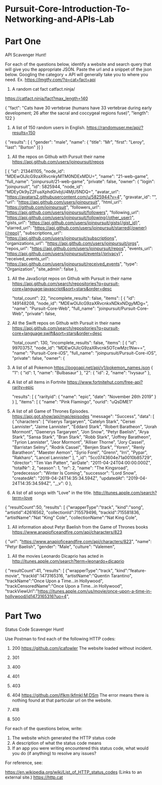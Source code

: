 # Pursuit-Core-Introduction-To-Networking-and-APIs-Lab

# Part One

API Scavenger Hunt!

For each of the questions below, identify a website and search query that will give you the appropriate JSON.  Paste the url and a snippet of the json below.  Googling the category + API will generally take you to where you need.  Ex. https://lmgtfy.com/?q=cat+fact+api

1. A random cat fact
catfact.ninja/

https://catfact.ninja/fact?max_length=140

{
    "fact": "Cats have 30 vertebrae (humans have 33 vertebrae during early development; 26 after the sacral and coccygeal regions fuse)",
    "length": 122
}
1. A list of 150 random users in English.
https://randomuser.me/api/?results=150

{
    "results": [
        {
            "gender": "male",
            "name": {
                "title": "Mr",
                "first": "Leroy",
                "last": "Burton"
            }]
        }
1. All the repos on Github with Pursuit their name
https://api.github.com/users/joinpursuit/repos

[
  {
    "id": 213441105,
    "node_id": "MDEwOlJlcG9zaXRvcnkyMTM0NDExMDU=",
    "name": "21-web-game",
    "full_name": "joinpursuit/21-web-game",
    "private": false,
    "owner": {
      "login": "joinpursuit",
      "id": 5825944,
      "node_id": "MDEyOk9yZ2FuaXphdGlvbjU4MjU5NDQ=",
      "avatar_url": "https://avatars2.githubusercontent.com/u/5825944?v=4",
      "gravatar_id": "",
      "url": "https://api.github.com/users/joinpursuit",
      "html_url": "https://github.com/joinpursuit",
      "followers_url": "https://api.github.com/users/joinpursuit/followers",
      "following_url": "https://api.github.com/users/joinpursuit/following{/other_user}",
      "gists_url": "https://api.github.com/users/joinpursuit/gists{/gist_id}",
      "starred_url": "https://api.github.com/users/joinpursuit/starred{/owner}{/repo}",
      "subscriptions_url": "https://api.github.com/users/joinpursuit/subscriptions",
      "organizations_url": "https://api.github.com/users/joinpursuit/orgs",
      "repos_url": "https://api.github.com/users/joinpursuit/repos",
      "events_url": "https://api.github.com/users/joinpursuit/events{/privacy}",
      "received_events_url": "https://api.github.com/users/joinpursuit/received_events",
      "type": "Organization",
      "site_admin": false
    },
1. All the JavaScript repos on Github with Pursuit in their name
  https://api.github.com/search/repositories?q=pursuit-core+language:javascript&sort=stars&order=desc

    "total_count": 22,
  "incomplete_results": false,
  "items": [
    {
      "id": 149148208,
      "node_id": "MDEwOlJlcG9zaXRvcnkxNDkxNDgyMDg=",
      "name": "Pursuit-Core-Web",
      "full_name": "joinpursuit/Pursuit-Core-Web",
      "private": false,
1. All the Swift repos on Github with Pursuit in their name
  https://api.github.com/search/repositories?q=pursuit-core+language:swift&sort=stars&order=desc

     "total_count": 130,
  "incomplete_results": false,
  "items": [
    {
      "id": 99703757,
      "node_id": "MDEwOlJlcG9zaXRvcnk5OTcwMzc1Nw==",
      "name": "Pursuit-Core-iOS",
      "full_name": "joinpursuit/Pursuit-Core-iOS",
      "private": false,
      "owner": {
1. A list of all Pokemon
https://pogoapi.net/api/v1/pokemon_names.json
{
    "1": {
        "id": 1,
        "name": "Bulbasaur"
    },
    "2": {
        "id": 2,
        "name": "Ivysaur"
    },
1. A list of all items in Fortnite
  https://www.fortnitehut.com/free-api?rarity=epic

    "results": [
    {
      "rarityid": {
        "name": "epic",
        "date": "November 26th 2019"
      }
    }
  ],
  "items": [
    {
      "name": "Pink Flamingo",
      "ourid": "uQsDME1"

1. A list of all Game of Thrones Episodes.
  https://api.got.show/api/map/episodes
      "message": "Success",
  "data": [
    {
      "characters": [
        "Viserys Targaryen",
        "Catelyn Stark",
        "Cersei Lannister",
        "Jaime Lannister",
        "Eddard Stark",
        "Robert Baratheon",
        "Jorah Mormont",
        "Daenerys Targaryen",
        "Jon Snow",
        "Petyr Baelish",
        "Arya Stark",
        "Sansa Stark",
        "Bran Stark",
        "Robb Stark",
        "Joffrey Baratheon",
        "Tyrion Lannister",
        "Jeor Mormont",
        "Alliser Thorne",
        "Jory Cassel",
        "Barristan Selmy",
        "Rodrik Cassel",
        "Benjen Stark",
        "Yoren",
        "Renly Baratheon",
        "Maester Aemon",
        "Syrio Forel",
        "Grenn",
        "Irri",
        "Pypar",
        "Rakharo",
        "Lancel Lannister"
      ],
      "_id": "5cc0743604e71a0010b85729",
      "director": "Tim Van Patten",
      "airDate": "2011-04-24T04:00:00.000Z",
      "totalNr": 2,
      "season": 1,
      "nr": 2,
      "name": "The Kingsroad",
      "predecessor": "Winter Is Coming",
      "successor": "Lord Snow",
      "createdAt": "2019-04-24T14:35:34.594Z",
      "updatedAt": "2019-04-24T14:35:34.594Z",
      "__v": 0
    },
1. A list of all songs with "Love" in the title.
  http://itunes.apple.com/search?term=love

  {
 "resultCount":50,
 "results": [
{"wrapperType":"track", "kind":"song", "artistId":42616562, "collectionId":715579496, "trackId":715581836, "artistName":"Nat \"King\" Cole", "collectionName":"Nat King Cole",
1. All information about Petyr Baelish from the Game of Thrones books
  https://www.anapioficeandfire.com/api/characters/823

  {
  "url": "https://www.anapioficeandfire.com/api/characters/823",
  "name": "Petyr Baelish",
  "gender": "Male",
  "culture": "Valemen",

1. All the movies Leonardo Dicaprio has acted in
  http://itunes.apple.com/search?term=leonardo+dicaprio

  {
 "resultCount":41,
 "results": [
{"wrapperType":"track", "kind":"feature-movie", "trackId":1473165316, "artistName":"Quentin Tarantino", "trackName":"Once Upon a Time...in Hollywood", "trackCensoredName":"Once Upon a Time...in Hollywood", "trackViewUrl":"https://itunes.apple.com/us/movie/once-upon-a-time-in-hollywood/id1473165316?uo=4",

# Part Two

Status Code Scavenger Hunt!

Use Postman to find each of the following HTTP codes:


1. 200
https://github.com/jcafowler
The website loaded without incident.

1. 301
1. 400
1. 401
1. 403

1. 404
https://github.com/jflkm;lkfmkl;M;DSm
The error means there is nothing found at that particular url on the website.
1. 418
1. 500


For each of the questions below, write:

1. The website which generated the HTTP status code
2. A description of what the status code means
3. If an app you were writing encountered this status code, what would you do (if anything) to resolve any issues?


For reference, see:

https://en.wikipedia.org/wiki/List_of_HTTP_status_codes (Links to an external site.)
https://http.cat



